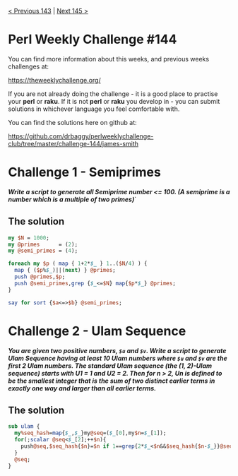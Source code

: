 [< Previous 143](https://github.com/drbaggy/perlweeklychallenge-club/tree/master/challenge-143/james-smith) |
[Next 145 >](https://github.com/drbaggy/perlweeklychallenge-club/tree/master/challenge-145/james-smith)
# Perl Weekly Challenge #144

You can find more information about this weeks, and previous weeks challenges at:

  https://theweeklychallenge.org/

If you are not already doing the challenge - it is a good place to practise your
**perl** or **raku**. If it is not **perl** or **raku** you develop in - you can
submit solutions in whichever language you feel comfortable with.

You can find the solutions here on github at:

https://github.com/drbaggy/perlweeklychallenge-club/tree/master/challenge-144/james-smith

# Challenge 1 - Semiprimes

***Write a script to generate all Semiprime number <= 100. (A semiprime is a number which is a multiple of two primes)***`

## The solution

```perl
my $N = 1000;
my @primes      = (2);
my @semi_primes = (4);

foreach my $p ( map { 1+2*$_ } 1..($N/4) ) {
  map { ($p%$_)||(next) } @primes;
  push @primes,$p;
  push @semi_primes,grep {$_<=$N} map{$p*$_} @primes;
}

say for sort {$a<=>$b} @semi_primes;
```

# Challenge 2 - Ulam Sequence

***You are given two positive numbers, `$u` and `$v`. Write a script to generate Ulam Sequence having at least 10 Ulam numbers where `$u` and `$v` are the first 2 Ulam numbers.
The standard Ulam sequence (the (1, 2)-Ulam sequence) starts with U1 = 1 and U2 = 2. Then for n > 2, Un is defined to be the smallest integer that is the sum of two distinct earlier terms in exactly one way and larger than all earlier terms.***

## The solution

```perl
sub ulam {
  my%seq_hash=map{$_,$_}my@seq=($_[0],my$n=$_[1]);
  for(;scalar @seq<$_[2];++$n){
    push@seq,$seq_hash{$n}=$n if 1==grep{2*$_<$n&&$seq_hash{$n-$_}}@seq;
  }
  @seq;
}
```

